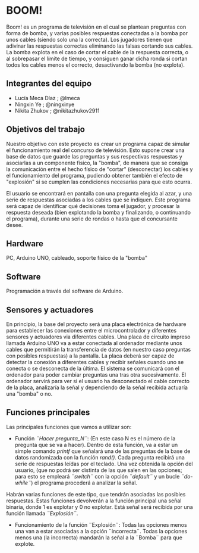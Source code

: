 # BOOM!

Boom! es un programa de televisión en el cual se plantean preguntas con forma de bomba, y varias posibles respuestas conectadas a la bomba por unos cables (siendo solo una la correcta). Los jugadores tienen que adivinar las respuestas correctas eliminando las falsas cortando sus cables. La bomba explota en el caso de cortar el cable de la respuesta correcta, o al sobrepasar el límite de tiempo, y consiguen ganar dicha ronda si cortan todos los cables menos el correcto, desactivando la bomba (no explota).

## Integrantes del equipo

- Lucía Meca Díaz ; @lmeca
- Ningxin Ye ; @ningxinye
- Nikita Zhukov ; @nikitazhukov2911

## Objetivos del trabajo

Nuestro objetivo con este proyecto es crear un programa capaz de simular el funcionamiento real del concurso de televisión. Esto supone crear una base de datos que guarde las preguntas y sus respectivas respuestas y asociarlas a un componente físico, la "bomba", de manera que se consiga la comunicación entre el hecho físico de "cortar" (desconectar) los cables y el funcionamiento del programa, pudiendo obtener también el efecto de "explosión" si se cumplen las condiciones necesarias para que esto ocurra. 

El usuario se encontrará en pantalla con una pregunta elegida al azar, y una serie de respuestas asociadas a los cables que se indiquen. Este programa será capaz de identificar qué decisiones toma el jugador, y procesar la respuesta deseada (bien explotando la bomba y finalizando, o continuando el programa), durante una serie de rondas o hasta que el concursante desee.

## Hardware

PC, Arduino UNO, cableado, soporte físico de la "bomba"

## Software

Programación a través del software de Arduino.

## Sensores y actuadores 
En principio, la base del proyecto será una placa electrónica de hardware para establecer las conexiones entre el microcontrolador y diferentes sensores y actuadores via diferentes cables. Una placa de circuito impreso llamada Arduino UNO va a estar conectada al ordenador mediante unos cables que permitirán la transferencia de datos (en nuestro caso preguntas con posibles respuestas) a la pantalla. La placa deberá ser capaz de detectar la conexión a diferentes cables y recibir señales cuando uno se conecta o se desconecta de la última. El sistema se comunicará con el ordenador para poder cambiar preguntas una tras otra sucesivamente. 
El ordenador servirá para ver si el usuario ha desconectado el cable correcto de la placa, analizaría la señal y dependiendo de la señal recibida actuaría una "bomba" o no.

## Funciones principales

Las principales funciones que vamos a utilizar son:

- Función _¨Hacer pregunta_N¨_: (En este caso N es el número de la pregunta que se va a hacer). Dentro de esta función, va a estar un simple comando _printf_ que señalará una de las preguntas de la base de datos randomizada con la función _rand()_. Cada pregunta recibirá una serie de respuestas leídas por el teclado. Una vez obtenida la opción del usuario, (que no podrá ser distinta de las que salen en las opciones; para esto se empleará _¨switch¨_ con la opción _¨default¨_ y un bucle _¨do-while¨_) el programa procederá a analizar la señal.

Habrán varias funciones de este tipo, que tendrán asociadas las posibles respuestas. Estas funciones devolverán a la función principal una señal binaria, donde 1 es explotar y 0 no explotar. Está señal será recibida por una función llamada _¨Explosión¨_.

- Funcionamiento de la función ¨Explosión¨: Todas las opciones menos una van a estar asociadas a la opción ¨incorrecta¨. Todas la opciones menos una (la incorrecta) mandarán la señal a la ¨Bomba¨ para que explote.
